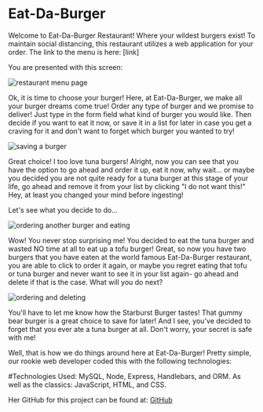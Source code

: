# Eat-Da-Burger

Welcome to Eat-Da-Burger Restaurant! Where your wildest burgers exist! 
To maintain social distancing, this restaurant utilizes a web application for your order. The link to the menu is here: [link]

You are presented with this screen:

![restaurant menu page](/Handlebars/public/assets/images/burgerhome.png)


Ok, it is time to choose your burger! Here, at Eat-Da-Burger, we make all your burger dreams come true! Order any type of burger and we promise to deliver! Just type in the form field what kind of burger you would like. Then decide if you want to eat it now, or save it in a list for later in case you get a craving for it and don't want to forget which burger you wanted to try!


![saving a burger](/Handlebars/public/assets/images/Eat-Da-Burger!.gif)

Great choice! I too love tuna burgers! Alright, now you can see that you have the option to go ahead and order it up, eat it now, why wait... or maybe you decided you are not quite ready for a tuna burger at this stage of your life, go ahead and remove it from your list by clicking "I do not want this!" Hey, at least you changed your mind before ingesting!

Let's see what you decide to do...

![ordering another burger and eating](/Handlebars/public/assets/images/Eat-Da-BurgerTuna.gif)

Wow! You never stop surprising me! You decided to eat the tuna burger and wasted NO time at all to eat up a tofu burger! Great, so now you have two burgers that you have eaten at the world famous Eat-Da-Burger restaurant, you are able to click to order it again, or maybe you regret eating that tofu or tuna burger and never want to see it in your list again- go ahead and delete if that is the case. What will you do next?

![ordering and deleting](/Handlebars/public/assets/images/candyburger.gif)


You'll have to let me know how the Starburst Burger tastes! That gummy bear burger is a great choice to save for later! And I see, you've decided to forget that you ever ate a tuna burger at all. Don't worry, your secret is safe with me! 

Well, that is how we do things around here at Eat-Da-Burger! Pretty simple, our rookie web developer coded this with the following technologies: 


#Technologies Used:
 MySQL, Node, Express, Handlebars, and ORM. As well as the classics: JavaScript, HTML, and CSS. 

Her GitHub for this project can be found at: [GitHub](https://github.com/NinaRocket/Handlebars)
